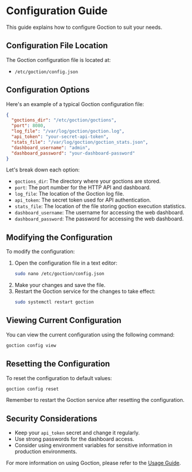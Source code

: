 # Configuration Guide

This guide explains how to configure Goction to suit your needs.

## Configuration File Location

The Goction configuration file is located at:

- `/etc/goction/config.json`

## Configuration Options

Here's an example of a typical Goction configuration file:

```json
{
  "goctions_dir": "/etc/goction/goctions",
  "port": 8080,
  "log_file": "/var/log/goction/goction.log",
  "api_token": "your-secret-api-token",
  "stats_file": "/var/log/goction/goction_stats.json",
  "dashboard_username": "admin",
  "dashboard_password": "your-dashboard-password"
}
```

Let's break down each option:

- `goctions_dir`: The directory where your goctions are stored.
- `port`: The port number for the HTTP API and dashboard.
- `log_file`: The location of the Goction log file.
- `api_token`: The secret token used for API authentication.
- `stats_file`: The location of the file storing goction execution statistics.
- `dashboard_username`: The username for accessing the web dashboard.
- `dashboard_password`: The password for accessing the web dashboard.

## Modifying the Configuration

To modify the configuration:

1. Open the configuration file in a text editor:
   ```bash
   sudo nano /etc/goction/config.json
   ```
2. Make your changes and save the file.
3. Restart the Goction service for the changes to take effect:
   ```bash
   sudo systemctl restart goction
   ```

## Viewing Current Configuration

You can view the current configuration using the following command:

```bash
goction config view
```

## Resetting the Configuration

To reset the configuration to default values:

```bash
goction config reset
```

Remember to restart the Goction service after resetting the configuration.

## Security Considerations

- Keep your `api_token` secret and change it regularly.
- Use strong passwords for the dashboard access.
- Consider using environment variables for sensitive information in production environments.

For more information on using Goction, please refer to the [Usage Guide](./usage.md).